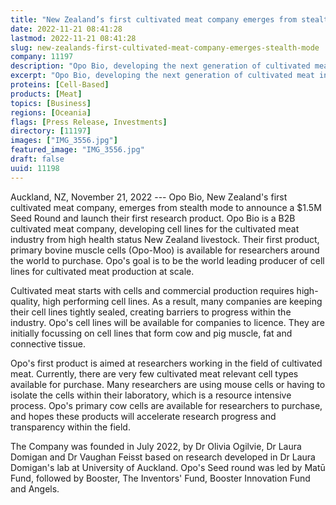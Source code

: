 ```yaml
---
title: "New Zealand’s first cultivated meat company emerges from stealth mode"
date: 2022-11-21 08:41:28
lastmod: 2022-11-21 08:41:28
slug: new-zealands-first-cultivated-meat-company-emerges-stealth-mode
company: 11197
description: "Opo Bio, developing the next generation of cultivated meat ingredients, emerges from stealth mode to announce a NZ$1.5M Seed capital raise and launch their first product."
excerpt: "Opo Bio, developing the next generation of cultivated meat ingredients, emerges from stealth mode to announce a NZ$1.5M Seed capital raise and launch their first product."
proteins: [Cell-Based]
products: [Meat]
topics: [Business]
regions: [Oceania]
flags: [Press Release, Investments]
directory: [11197]
images: ["IMG_3556.jpg"]
featured_image: "IMG_3556.jpg"
draft: false
uuid: 11198
---
```

Auckland, NZ, November 21, 2022 --- Opo Bio, New Zealand's first
cultivated meat company, emerges from stealth mode to announce a \$1.5M
Seed Round and launch their first research product. Opo Bio is a B2B
cultivated meat company, developing cell lines for the cultivated meat
industry from high health status New Zealand livestock. Their first
product, primary bovine muscle cells (Opo-Moo) is available for
researchers around the world to purchase. Opo's goal is to be the world
leading producer of cell lines for cultivated meat production at scale.

Cultivated meat starts with cells and commercial production requires
high-quality, high performing cell lines. As a result, many companies
are keeping their cell lines tightly sealed, creating barriers to
progress within the industry. Opo's cell lines will be available for
companies to licence. They are initially focussing on cell lines that
form cow and pig muscle, fat and connective tissue.

Opo's first product is aimed at researchers working in the field of
cultivated meat. Currently, there are very few cultivated meat relevant
cell types available for purchase. Many researchers are using mouse
cells or having to isolate the cells within their laboratory, which is a
resource intensive process. Opo's primary cow cells are available for
researchers to purchase, and hopes these products will accelerate
research progress and transparency within the field.

The Company was founded in July 2022, by Dr Olivia Ogilvie, Dr Laura
Domigan and Dr Vaughan Feisst based on research developed in Dr Laura
Domigan's lab at University of Auckland. Opo's Seed round was led by
Matū Fund, followed by Booster, The Inventors\' Fund, Booster Innovation
Fund and Angels.
